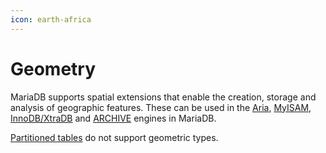 ```yaml
---
icon: earth-africa
---
```


# Geometry

MariaDB supports spatial extensions that enable the creation, storage and analysis of geographic features. These can be used in the [Aria](../../storage-engines/aria/), [MyISAM](../../storage-engines/myisam-storage-engine/), [InnoDB/XtraDB](../../storage-engines/innodb/) and [ARCHIVE](../../storage-engines/archive/) engines in MariaDB.

[Partitioned tables](../../../server-management/partitioning-tables/) do not support geometric types.
